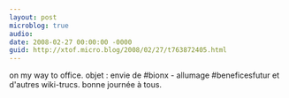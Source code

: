 ```yaml
---
layout: post
microblog: true
audio: 
date: 2008-02-27 00:00:00 -0000
guid: http://xtof.micro.blog/2008/02/27/t763872405.html
---
```

on my way to office. objet : envie de #bionx - allumage #beneficesfutur et d'autres wiki-trucs. bonne journée à tous.
